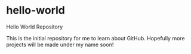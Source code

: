 # hello-world
Hello World Repository

This is the initial repository for me to learn about GitHub. Hopefully more projects will be made under my name soon!
